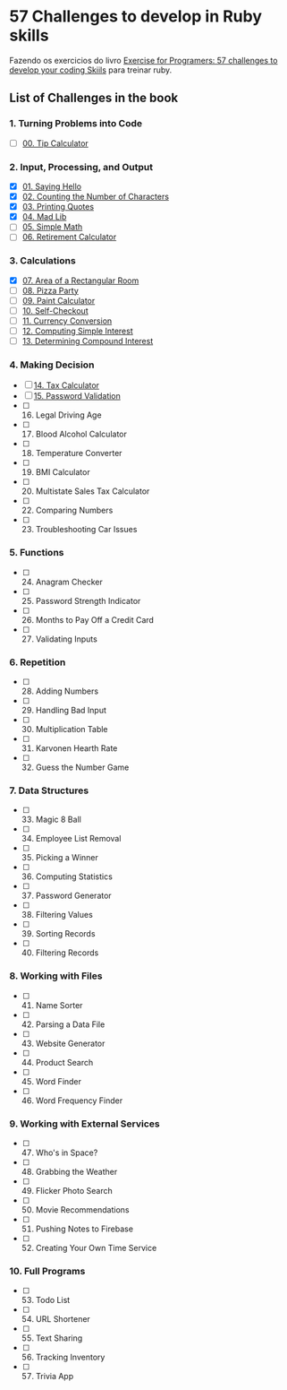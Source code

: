 # 57 Challenges to develop in Ruby skills

Fazendo os exercicios do livro [Exercise for Programers: 57 challenges to develop your coding Skiils](https://www.amazon.com.br/Exercises-Programmers-Brian-Hogan/dp/1680501224?ref=d6k_applink_bb_dls&dplnkId=16829f40-e82d-4860-9020-5e614d5dbd2e) para treinar ruby.

## List of Challenges in the book

### 1. Turning Problems into Code

- [ ] [00. Tip Calculator]()

### 2. Input, Processing, and Output

- [x] [01. Saying Hello](ch01)
- [x] [02. Counting the Number of Characters](ch02)
- [x] [03. Printing Quotes](ch03)
- [x] [04. Mad Lib](ch04)
- [ ] [05. Simple Math]()
- [ ] [06. Retirement Calculator]()

### 3. Calculations

- [x] [07. Area of a Rectangular Room](ch07-arearoom)
- [ ] [08. Pizza Party](ch08-pizzaparty)
- [ ] [09. Paint Calculator](ch09-paitingcalculator)
- [ ] [10. Self-Checkout](ch10-self-checkout)
- [ ] [11. Currency Conversion](ch11-currency-conversion)
- [ ] [12. Computing Simple Interest](ch12-simple-interest)
- [ ] [13. Determining Compound Interest](c13-compound-interest)

### 4. Making Decision

- [ ] [14. Tax Calculator](ch14-tax-calculator)
- [ ] [15. Password Validation](ch15-password-validation)
- [ ] 16. Legal Driving Age
- [ ] 17. Blood Alcohol Calculator
- [ ] 18. Temperature Converter
- [ ] 19. BMI Calculator
- [ ] 20. Multistate Sales Tax Calculator
- [ ] 22. Comparing Numbers
- [ ] 23. Troubleshooting Car Issues

### 5. Functions

- [ ] 24. Anagram Checker
- [ ] 25. Password Strength Indicator
- [ ] 26. Months to Pay Off a Credit Card
- [ ] 27. Validating Inputs

### 6. Repetition

- [ ] 28. Adding Numbers
- [ ] 29. Handling Bad Input
- [ ] 30. Multiplication Table
- [ ] 31. Karvonen Hearth Rate
- [ ] 32. Guess the Number Game

### 7. Data Structures

- [ ] 33. Magic 8 Ball
- [ ] 34. Employee List Removal
- [ ] 35. Picking a Winner
- [ ] 36. Computing Statistics
- [ ] 37. Password Generator
- [ ] 38. Filtering Values
- [ ] 39. Sorting Records
- [ ] 40. Filtering Records

### 8. Working with Files

- [ ] 41. Name Sorter
- [ ] 42. Parsing a Data File
- [ ] 43. Website Generator
- [ ] 44. Product Search
- [ ] 45. Word Finder
- [ ] 46. Word Frequency Finder

### 9. Working with External Services

- [ ] 47. Who's in Space?
- [ ] 48. Grabbing the Weather
- [ ] 49. Flicker Photo Search
- [ ] 50. Movie Recommendations
- [ ] 51. Pushing Notes to Firebase
- [ ] 52. Creating Your Own Time Service

### 10. Full Programs

- [ ] 53. Todo List
- [ ] 54. URL Shortener
- [ ] 55. Text Sharing
- [ ] 56. Tracking Inventory
- [ ] 57. Trivia App
